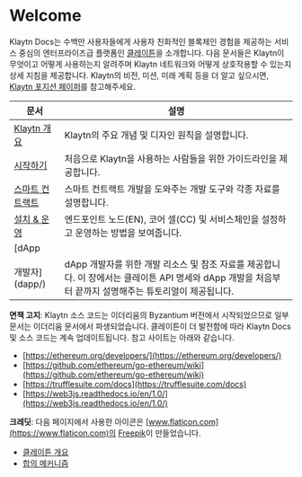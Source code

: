 # Welcome

Klaytn Docs는 수백만 사용자들에게 사용자 친화적인 블록체인 경험을 제공하는 서비스 중심의 엔터프라이즈급 플랫폼인 [클레이튼](https://www.klaytn.com)을 소개합니다. 다음 문서들은 Klaytn이 무엇이고 어떻게 사용하는지 알려주며 Klaytn 네트워크와 어떻게 상호작용할 수 있는지 상세 지침을 제공합니다. Klaytn의 비전, 미션, 미래 계획 등을 더 알고 싶으시면, [Klaytn 포지션 페이퍼](https://www.klaytn.com/Klaytn_PositionPaper_V2.1.0.pdf)를 참고해주세요.

| 문서                          | 설명                                                                                           |
| --------------------------- | -------------------------------------------------------------------------------------------- |
| [Klaytn 개요](klaytn/)        | Klaytn의 주요 개념 및 디자인 원칙을 설명합니다.                                                               |
| [시작하기](getting-started/)    | 처음으로 Klaytn을 사용하는 사람들을 위한 가이드라인을 제공합니다.                                                      |
| [스마트 컨트랙트](smart-contract/) | 스마트 컨트랙트 개발을 도와주는 개발 도구와 각종 자료를 설명합니다.                                                       |
| [설치 & 운영](node/)            | 엔드포인트 노드(EN), 코어 셀(CC) 및 서비스체인을 설정하고 운영하는 방법을 보여줍니다.                                         |
| [dApp  
개발자](dapp/)         | dApp 개발자를 위한 개발 리소스 및 참조 자료를 제공합니다. 이 장에서는 클레이튼 API 명세와 dApp 개발을 처음부터 끝까지 설명해주는 튜토리얼이 제공됩니다. |

**면책 고지**: Klaytn 소스 코드는 이더리움의 Byzantium 버전에서 시작되었으므로 일부 문서는 이더리움 문서에서 파생되었습니다. 클레이튼이 더 발전함에 따라 Klaytn Docs 및 소스 코드는 계속 업데이트됩니다. 참고 사이트는 아래와 같습니다.

* [https://ethereum.org/developers/](https://ethereum.org/developers/)
* [https://github.com/ethereum/go-ethereum/wiki](https://github.com/ethereum/go-ethereum/wiki)
* [https://trufflesuite.com/docs](https://trufflesuite.com/docs)
* [https://web3js.readthedocs.io/en/1.0/](https://web3js.readthedocs.io/en/1.0/)

**크레딧**: 다음 페이지에서 사용한 아이콘은 [www.flaticon.com](https://www.flaticon.com)의 [Freepik](https://www.flaticon.com/authors/freepik)이 만들었습니다.

* [클레이튼 개요](klaytn/)
* [합의 메커니즘](klaytn/design/consensus-mechanism.md)
